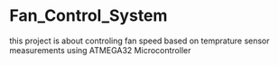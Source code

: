 # Fan_Control_System 
this project is about controling fan speed based on temprature sensor measurements using ATMEGA32 Microcontroller
